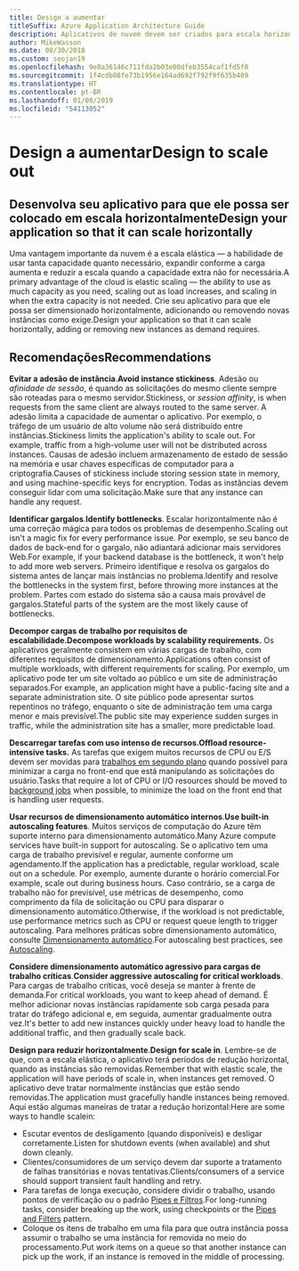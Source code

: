 ```yaml
---
title: Design a aumentar
titleSuffix: Azure Application Architecture Guide
description: Aplicativos de nuvem devem ser criados para escala horizontal.
author: MikeWasson
ms.date: 08/30/2018
ms.custom: seojan19
ms.openlocfilehash: 9e8a36146c711fda2b03e00dfeb3554caf1fd5f0
ms.sourcegitcommit: 1f4cdb08fe73b1956e164ad692f792f9f635b409
ms.translationtype: HT
ms.contentlocale: pt-BR
ms.lasthandoff: 01/08/2019
ms.locfileid: "54113052"
---
```

# <a name="design-to-scale-out"></a><span data-ttu-id="07d9b-103">Design a aumentar</span><span class="sxs-lookup"><span data-stu-id="07d9b-103">Design to scale out</span></span>

## <a name="design-your-application-so-that-it-can-scale-horizontally"></a><span data-ttu-id="07d9b-104">Desenvolva seu aplicativo para que ele possa ser colocado em escala horizontalmente</span><span class="sxs-lookup"><span data-stu-id="07d9b-104">Design your application so that it can scale horizontally</span></span>

<span data-ttu-id="07d9b-105">Uma vantagem importante da nuvem é a escala elástica &mdash; a habilidade de usar tanta capacidade quanto necessário, expandir conforme a carga aumenta e reduzir a escala quando a capacidade extra não for necessária.</span><span class="sxs-lookup"><span data-stu-id="07d9b-105">A primary advantage of the cloud is elastic scaling &mdash; the ability to use as much capacity as you need, scaling out as load increases, and scaling in when the extra capacity is not needed.</span></span> <span data-ttu-id="07d9b-106">Crie seu aplicativo para que ele possa ser dimensionado horizontalmente, adicionando ou removendo novas instâncias como exige.</span><span class="sxs-lookup"><span data-stu-id="07d9b-106">Design your application so that it can scale horizontally, adding or removing new instances as demand requires.</span></span>

## <a name="recommendations"></a><span data-ttu-id="07d9b-107">Recomendações</span><span class="sxs-lookup"><span data-stu-id="07d9b-107">Recommendations</span></span>

<span data-ttu-id="07d9b-108">**Evitar a adesão de instância**.</span><span class="sxs-lookup"><span data-stu-id="07d9b-108">**Avoid instance stickiness**.</span></span> <span data-ttu-id="07d9b-109">Adesão ou *afinidade de sessão*, é quando as solicitações do mesmo cliente sempre são roteadas para o mesmo servidor.</span><span class="sxs-lookup"><span data-stu-id="07d9b-109">Stickiness, or *session affinity*, is when requests from the same client are always routed to the same server.</span></span> <span data-ttu-id="07d9b-110">A adesão limita a capacidade de aumentar o aplicativo. Por exemplo, o tráfego de um usuário de alto volume não será distribuído entre instâncias.</span><span class="sxs-lookup"><span data-stu-id="07d9b-110">Stickiness limits the application's ability to scale out. For example, traffic from a high-volume user will not be distributed across instances.</span></span> <span data-ttu-id="07d9b-111">Causas de adesão incluem armazenamento de estado de sessão na memória e usar chaves específicas de computador para a criptografia.</span><span class="sxs-lookup"><span data-stu-id="07d9b-111">Causes of stickiness include storing session state in memory, and using machine-specific keys for encryption.</span></span> <span data-ttu-id="07d9b-112">Todas as instâncias devem conseguir lidar com uma solicitação.</span><span class="sxs-lookup"><span data-stu-id="07d9b-112">Make sure that any instance can handle any request.</span></span>

<span data-ttu-id="07d9b-113">**Identificar gargalos**.</span><span class="sxs-lookup"><span data-stu-id="07d9b-113">**Identify bottlenecks**.</span></span> <span data-ttu-id="07d9b-114">Escalar horizontalmente não é uma correção mágica para todos os problemas de desempenho.</span><span class="sxs-lookup"><span data-stu-id="07d9b-114">Scaling out isn't a magic fix for every performance issue.</span></span> <span data-ttu-id="07d9b-115">Por exemplo, se seu banco de dados de back-end for o gargalo, não adiantará adicionar mais servidores Web.</span><span class="sxs-lookup"><span data-stu-id="07d9b-115">For example, if your backend database is the bottleneck, it won't help to add more web servers.</span></span> <span data-ttu-id="07d9b-116">Primeiro identifique e resolva os gargalos do sistema antes de lançar mais instâncias no problema.</span><span class="sxs-lookup"><span data-stu-id="07d9b-116">Identify and resolve the bottlenecks in the system first, before throwing more instances at the problem.</span></span> <span data-ttu-id="07d9b-117">Partes com estado do sistema são a causa mais provável de gargalos.</span><span class="sxs-lookup"><span data-stu-id="07d9b-117">Stateful parts of the system are the most likely cause of bottlenecks.</span></span>

<span data-ttu-id="07d9b-118">**Decompor cargas de trabalho por requisitos de escalabilidade.**</span><span class="sxs-lookup"><span data-stu-id="07d9b-118">**Decompose workloads by scalability requirements.**</span></span>  <span data-ttu-id="07d9b-119">Os aplicativos geralmente consistem em várias cargas de trabalho, com diferentes requisitos de dimensionamento.</span><span class="sxs-lookup"><span data-stu-id="07d9b-119">Applications often consist of multiple workloads, with different requirements for scaling.</span></span> <span data-ttu-id="07d9b-120">Por exemplo, um aplicativo pode ter um site voltado ao público e um site de administração separados.</span><span class="sxs-lookup"><span data-stu-id="07d9b-120">For example, an application might have a public-facing site and a separate administration site.</span></span> <span data-ttu-id="07d9b-121">O site público pode apresentar surtos repentinos no tráfego, enquanto o site de administração tem uma carga menor e mais previsível.</span><span class="sxs-lookup"><span data-stu-id="07d9b-121">The public site may experience sudden surges in traffic, while the administration site has a smaller, more predictable load.</span></span>

<span data-ttu-id="07d9b-122">**Descarregar tarefas com uso intenso de recursos.**</span><span class="sxs-lookup"><span data-stu-id="07d9b-122">**Offload resource-intensive tasks.**</span></span> <span data-ttu-id="07d9b-123">As tarefas que exigem muitos recursos de CPU ou E/S devem ser movidas para [trabalhos em segundo plano][background-jobs] quando possível para minimizar a carga no front-end que está manipulando as solicitações do usuário.</span><span class="sxs-lookup"><span data-stu-id="07d9b-123">Tasks that require a lot of CPU or I/O resources should be moved to [background jobs][background-jobs] when possible, to minimize the load on the front end that is handling user requests.</span></span>

<span data-ttu-id="07d9b-124">**Usar recursos de dimensionamento automático internos**.</span><span class="sxs-lookup"><span data-stu-id="07d9b-124">**Use built-in autoscaling features**.</span></span> <span data-ttu-id="07d9b-125">Muitos serviços de computação do Azure têm suporte interno para dimensionamento automático.</span><span class="sxs-lookup"><span data-stu-id="07d9b-125">Many Azure compute services have built-in support for autoscaling.</span></span> <span data-ttu-id="07d9b-126">Se o aplicativo tem uma carga de trabalho previsível e regular, aumente conforme um agendamento.</span><span class="sxs-lookup"><span data-stu-id="07d9b-126">If the application has a predictable, regular workload, scale out on a schedule.</span></span> <span data-ttu-id="07d9b-127">Por exemplo, aumente durante o horário comercial.</span><span class="sxs-lookup"><span data-stu-id="07d9b-127">For example, scale out during business hours.</span></span> <span data-ttu-id="07d9b-128">Caso contrário, se a carga de trabalho não for previsível, use métricas de desempenho, como comprimento da fila de solicitação ou CPU para disparar o dimensionamento automático.</span><span class="sxs-lookup"><span data-stu-id="07d9b-128">Otherwise, if the workload is not predictable, use performance metrics such as CPU or request queue length to trigger autoscaling.</span></span> <span data-ttu-id="07d9b-129">Para melhores práticas sobre dimensionamento automático, consulte [Dimensionamento automático][autoscaling].</span><span class="sxs-lookup"><span data-stu-id="07d9b-129">For autoscaling best practices, see [Autoscaling][autoscaling].</span></span>

<span data-ttu-id="07d9b-130">**Considere dimensionamento automático agressivo para cargas de trabalho críticas**.</span><span class="sxs-lookup"><span data-stu-id="07d9b-130">**Consider aggressive autoscaling for critical workloads**.</span></span> <span data-ttu-id="07d9b-131">Para cargas de trabalho críticas, você deseja se manter à frente de demanda.</span><span class="sxs-lookup"><span data-stu-id="07d9b-131">For critical workloads, you want to keep ahead of demand.</span></span> <span data-ttu-id="07d9b-132">É melhor adicionar novas instâncias rapidamente sob carga pesada para tratar do tráfego adicional e, em seguida, aumentar gradualmente outra vez.</span><span class="sxs-lookup"><span data-stu-id="07d9b-132">It's better to add new instances quickly under heavy load to handle the additional traffic, and then gradually scale back.</span></span>

<span data-ttu-id="07d9b-133">**Design para reduzir horizontalmente**.</span><span class="sxs-lookup"><span data-stu-id="07d9b-133">**Design for scale in**.</span></span>  <span data-ttu-id="07d9b-134">Lembre-se de que, com a escala elástica, o aplicativo terá períodos de redução horizontal, quando as instâncias são removidas.</span><span class="sxs-lookup"><span data-stu-id="07d9b-134">Remember that with elastic scale, the application will have periods of scale in, when instances get removed.</span></span> <span data-ttu-id="07d9b-135">O aplicativo deve tratar normalmente instâncias que estão sendo removidas.</span><span class="sxs-lookup"><span data-stu-id="07d9b-135">The application must gracefully handle instances being removed.</span></span> <span data-ttu-id="07d9b-136">Aqui estão algumas maneiras de tratar a redução horizontal:</span><span class="sxs-lookup"><span data-stu-id="07d9b-136">Here are some ways to handle scalein:</span></span>

- <span data-ttu-id="07d9b-137">Escutar eventos de desligamento (quando disponíveis) e desligar corretamente.</span><span class="sxs-lookup"><span data-stu-id="07d9b-137">Listen for shutdown events (when available) and shut down cleanly.</span></span>
- <span data-ttu-id="07d9b-138">Clientes/consumidores de um serviço devem dar suporte a tratamento de falhas transitórias e novas tentativas.</span><span class="sxs-lookup"><span data-stu-id="07d9b-138">Clients/consumers of a service should support transient fault handling and retry.</span></span>
- <span data-ttu-id="07d9b-139">Para tarefas de longa execução, considere dividir o trabalho, usando pontos de verificação ou o padrão [Pipes e Filtros][pipes-filters-pattern].</span><span class="sxs-lookup"><span data-stu-id="07d9b-139">For long-running tasks, consider breaking up the work, using checkpoints or the [Pipes and Filters][pipes-filters-pattern] pattern.</span></span>
- <span data-ttu-id="07d9b-140">Coloque os itens de trabalho em uma fila para que outra instância possa assumir o trabalho se uma instância for removida no meio do processamento.</span><span class="sxs-lookup"><span data-stu-id="07d9b-140">Put work items on a queue so that another instance can pick up the work, if an instance is removed in the middle of processing.</span></span>

<!-- links -->

[autoscaling]: ../../best-practices/auto-scaling.md
[background-jobs]: ../../best-practices/background-jobs.md
[pipes-filters-pattern]: ../../patterns/pipes-and-filters.md
